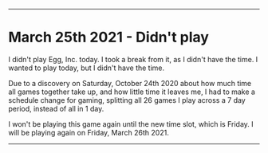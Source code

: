   
***

# March 25th 2021 - Didn't play

I didn't play Egg, Inc. today. I took a break from it, as I didn't have the time. I wanted to play today, but I didn't have the time.

Due to a discovery on Saturday, October 24th 2020 about how much time all games together take up, and how little time it leaves me, I had to make a schedule change for gaming, splitting all 26 games I play across a 7 day period, instead of all in 1 day.

I won't be playing this game again until the new time slot, which is Friday. I will be playing again on Friday, March 26th 2021.

***
